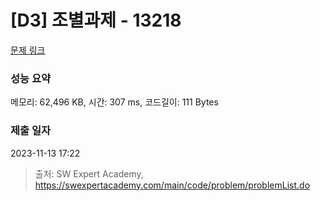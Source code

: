 # [D3] 조별과제 - 13218 

[문제 링크](https://swexpertacademy.com/main/code/problem/problemDetail.do?contestProbId=AXzjvCCq-PwDFASs) 

### 성능 요약

메모리: 62,496 KB, 시간: 307 ms, 코드길이: 111 Bytes

### 제출 일자

2023-11-13 17:22



> 출처: SW Expert Academy, https://swexpertacademy.com/main/code/problem/problemList.do